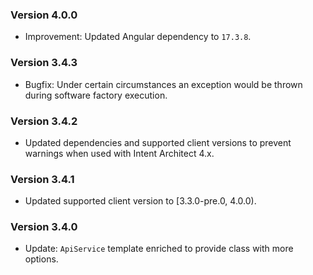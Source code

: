 ### Version 4.0.0

- Improvement: Updated Angular dependency to `17.3.8`.

### Version 3.4.3

- Bugfix: Under certain circumstances an exception would be thrown during software factory execution.

### Version 3.4.2

- Updated dependencies and supported client versions to prevent warnings when used with Intent Architect 4.x.

### Version 3.4.1

- Updated supported client version to [3.3.0-pre.0, 4.0.0).

### Version 3.4.0

- Update: `ApiService` template enriched to provide class with more options.